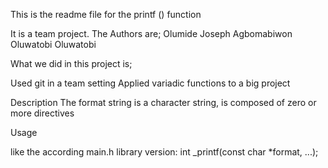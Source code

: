This is the readme file for the printf () function

It is a team project. The Authors are;
Olumide Joseph Agbomabiwon
Oluwatobi Oluwatobi

What we did in this project is;

Used git in a team setting
Applied variadic functions to a big project

Description
The format string is a character string, is composed of zero or more directives

Usage

like the according main.h library version:
int _printf(const char *format, ...);


